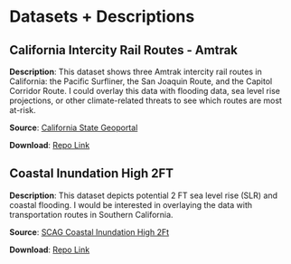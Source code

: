 # Datasets + Descriptions
## California Intercity Rail Routes - Amtrak
**Description**: This dataset shows three Amtrak intercity rail routes in California: the Pacific Surfliner, the San Joaquin Route, and the Capitol Corridor Route. I could overlay this data with flooding data, sea level rise projections, or other climate-related threats to see which routes are most at-risk. 

**Source**: [California State Geoportal](https://gis.data.ca.gov/datasets/3df9308864dc46949e3da0d92e049186_0/about)

**Download**: [Repo Link](https://github.com/esavignano23/up206a-elena/blob/main/data/Rail_Intercity_Routes.csv)
## Coastal Inundation High 2FT
**Description**: This dataset depicts potential 2 FT sea level rise (SLR) and coastal flooding. I would be interested in overlaying the data with transportation routes in Southern California. 

**Source**: [SCAG Coastal Inundation High 2Ft](https://gisdata-scag.opendata.arcgis.com/datasets/coastal-inundation-high-2ft/explore?location=34.165922%2C-119.237878%2C8.00)

**Download**: [Repo Link](https://github.com/esavignano23/up206a-elena/blob/main/data/Coastal_Inundation_High_2FT.csv)
